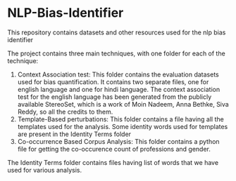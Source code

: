 # NLP-Bias-Identifier
This repository contains datasets and other resources used for the nlp bias identifier

The project contains three main techniques, with one folder for each of the technique:
1) Context Association test: This folder contains the evaluation datasets used for bias quantification. It contains two separate files, one for english language and one for hindi language. The context association test for the english language has been generated from the publicly available StereoSet, which is a work of Moin Nadeem, Anna Bethke, Siva Reddy, so all the credits to them.
2) Template-Based perturbations: This folder contains a file having all the templates used for the analysis. Some identity words used for templates are present in the Identity Terms folder
3) Co-occurrence Based Corpus Analysis: This folder contains a python file for getting the co-occurence count of professions and gender.

The Identity Terms folder contains files having list of words that we have used for various analysis.
